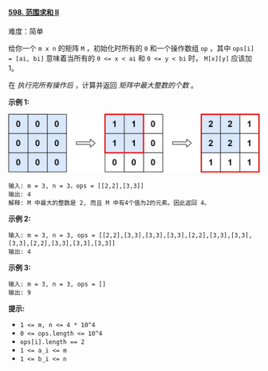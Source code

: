 #### [598\. 范围求和 II](https://leetcode.cn/problems/range-addition-ii/)

难度：简单

给你一个 `m x n` 的矩阵 `M` ，初始化时所有的 `0` 和一个操作数组 `op` ，其中 `ops[i] = [ai, bi]` 意味着当所有的 `0 <= x < ai` 和 `0 <= y < bi` 时， `M[x][y]` 应该加 1。

在 _执行完所有操作后_ ，计算并返回 _矩阵中最大整数的个数_ 。

**示例 1:**

![](./assets/img/Question0598_01.jpg)

```
输入: m = 3, n = 3，ops = [[2,2],[3,3]]
输出: 4
解释: M 中最大的整数是 2, 而且 M 中有4个值为2的元素。因此返回 4。
```

**示例 2:**

```
输入: m = 3, n = 3, ops = [[2,2],[3,3],[3,3],[3,3],[2,2],[3,3],[3,3],[3,3],[2,2],[3,3],[3,3],[3,3]]
输出: 4
```

**示例 3:**

```
输入: m = 3, n = 3, ops = []
输出: 9
```

**提示:**

-   `1 <= m, n <= 4 * 10^4`
-   `0 <= ops.length <= 10^4`
-   `ops[i].length == 2`
-   `1 <= a_i <= m`
-   `1 <= b_i <= n`
